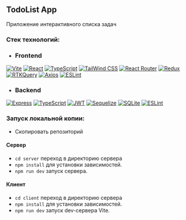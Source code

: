 ## TodoList App

Приложение интерактивного списка задач

### Стек технологий:

- ### Frontend
[![Vite][shields-vite-logo]](https://vitejs.dev/)
[![React][shields-react-logo]](https://react.dev/)
[![TypeScript][shields-typescript-logo]](https://www.typescriptlang.org/)
[![TailWind CSS][shields-tailwind-logo]](https://tailwindcss.com/)
[![React Router][shields-reactrouter-logo]](https://reactrouter.com/)
[![Redux][shields-redux-logo]](https://redux-toolkit.js.org)
[![RTKQuery][shields-rtkquery-logo]](https://redux-toolkit.js.org/rtk-query)
[![Axios][shields-axios-logo]](https://axios.rest/)
[![ESLint][shields-eslint-logo]](https://eslint.org/)


[shields-vite-logo]: https://img.shields.io/badge/Vite-%23646CFF?style=for-the-badge&logo=vite&logoColor=white
[shields-react-logo]: https://img.shields.io/badge/React-%23555?style=for-the-badge&logo=react&logoColor=%2361DAFB
[shields-typescript-logo]: https://img.shields.io/badge/TypeScript-%233178C6?style=for-the-badge&logo=typescript&logoColor=%23FAF9F8
[shields-tailwind-logo]: https://img.shields.io/badge/Tailwind_CSS-%2306B6D4?style=for-the-badge&logo=tailwindcss&logoColor=white
[shields-reactrouter-logo]: https://img.shields.io/badge/React_Router-%23000?style=for-the-badge&logo=reactrouter&logoColor=white
[shields-redux-logo]: https://img.shields.io/badge/redux-%23764ABC?style=for-the-badge&logo=redux&logoColor=white
[shields-rtkquery-logo]: https://img.shields.io/badge/RTK_QUERY-%23764ABC?style=for-the-badge&logoColor=white
[shields-axios-logo]: https://img.shields.io/badge/Axios-%235A29E4?style=for-the-badge&logo=axios&logoColor=white
[shields-eslint-logo]: https://img.shields.io/badge/ESLint-%234B32C3?style=for-the-badge&logo=eslint&logoColor=white


- ### Backend
[![Express][shields-express-logo]](https://expressjs.com/)
[![TypeScript][shields-typescript-logo]](https://www.typescriptlang.org/)
[![JWT][shields-jwt-logo]](https://www.jwt.io/)
[![Sequelize][shields-sequelize-logo]](https://sequelize.org/)
[![SQLite][shields-sqlite-logo]](https://www.sqlite.org/)
[![ESLint][shields-eslint-logo]](https://eslint.org/)


[shields-express-logo]: https://img.shields.io/badge/Express-%23000000?style=for-the-badge&logo=express&logoColor=white
[shields-typescript-logo]: https://img.shields.io/badge/TypeScript-%233178C6?style=for-the-badge&logo=typescript&logoColor=%23FAF9F8
[shields-jwt-logo]: https://img.shields.io/badge/JWT-%23000000?style=for-the-badge&logo=jsonwebtokens&logoColor=white
[shields-sequelize-logo]: https://img.shields.io/badge/sequelize-%2352B0E7?style=for-the-badge&logo=sequelize&logoColor=white
[shields-sqlite-logo]: https://img.shields.io/badge/SQLite-%23003B57?style=for-the-badge&logo=sqlite&logoColor=white
[shields-eslint-logo]: https://img.shields.io/badge/ESLint-%234B32C3?style=for-the-badge&logo=eslint&logoColor=white








### Запуск локальной копии:

- Скопировать репозиторий

#### Сервер
- `cd server` переход в директорию сервера
- `npm install` для установки зависимостей.
- `npm run dev` запуск сервера.

#### Клиент
- `cd client` переход в директорию сервера
- `npm install` для установки зависимостей.
- `npm run dev` запуск dev-сервера Vite.
